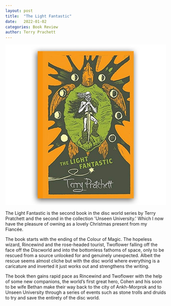 ```yaml
---
layout: post
title:  "The Light Fantastic"
date:   2022-01-02
categories: Book Review
author: Terry Prachett
---
```


![This is an image](images\the-light-fantastic-collector-s-library-edition.jpg)

The Light Fantastic is the second book in the disc world series by Terry Pratchett and the second in the collection 'Unseen University.' Which I now have the pleasure of owning as a lovely Christmas present from my Fiancée. 

The book starts with the ending of the Colour of Magic. The hopeless wizard, Rincewind and the rose-headed tourist, Twoflower falling off the face off the Discworld and into the bottomless fathoms of space, only to be rescued from a source unlooked for and genuinely unexpected. Albeit the rescue seems almost cliche but with the disc world where everything is a caricature and inverted it just works out and strengthens the writing.

The book then gains rapid pace as Rincewind and Twoflower with the help of some new companions, the world’s first great hero, Cohen and his soon to be wife Bethan make their way back to the city of Ankh-Morprok and to Unseen University through a series of events such as stone trolls and druids to try and save the entirety of the disc world. 